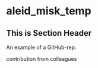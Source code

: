 # aleid_misk_temp

## This is Section Header

An example of a GitHub-rep.

contribution from colleagues
